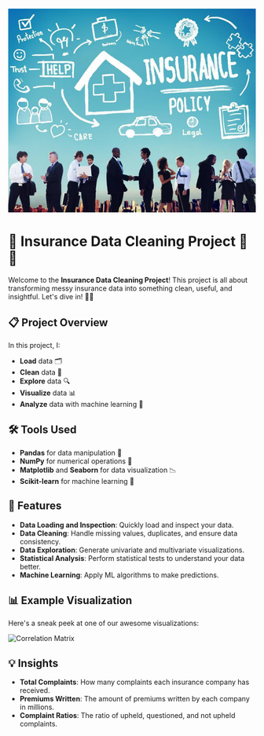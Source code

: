 ![hero](images/insurance1.jpg)

# 🧼 Insurance Data Cleaning Project 🚗💼

Welcome to the **Insurance Data Cleaning Project**! This project is all about transforming messy insurance data into something clean, useful, and insightful. Let's dive in! 🏊‍♂️

## 📋 Project Overview

In this project, I:
- **Load** data 🗂️
- **Clean** data 🧽
- **Explore** data 🔍
- **Visualize** data 📊
- **Analyze** data with machine learning 🤖

## 🛠️ Tools Used

- **Pandas** for data manipulation 🐼
- **NumPy** for numerical operations 🔢
- **Matplotlib** and **Seaborn** for data visualization 📉
- **Scikit-learn** for machine learning 🧠

## 🚀 Features

- **Data Loading and Inspection**: Quickly load and inspect your data.
- **Data Cleaning**: Handle missing values, duplicates, and ensure data consistency.
- **Data Exploration**: Generate univariate and multivariate visualizations.
- **Statistical Analysis**: Perform statistical tests to understand your data better.
- **Machine Learning**: Apply ML algorithms to make predictions.

## 📊 Example Visualization

Here's a sneak peek at one of our awesome visualizations:

![Correlation Matrix](correlation.png)

## 💡 Insights

- **Total Complaints**: How many complaints each insurance company has received.
- **Premiums Written**: The amount of premiums written by each company in millions.
- **Complaint Ratios**: The ratio of upheld, questioned, and not upheld complaints.




